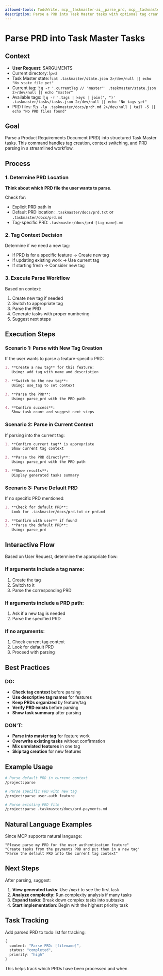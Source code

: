 ```yaml
---
allowed-tools: TodoWrite, mcp__taskmaster-ai__parse_prd, mcp__taskmaster-ai__add_tag, mcp__taskmaster-ai__use_tag, mcp__taskmaster-ai__list_tags, mcp__taskmaster-ai__get_tasks
description: Parse a PRD into Task Master tasks with optional tag creation
---
```


# Parse PRD into Task Master Tasks

## Context

- **User Request:** $ARGUMENTS
- Current directory: !`pwd`
- Task Master state: !`cat .taskmaster/state.json 2>/dev/null || echo "No state file yet"`
- Current tag: !`jq -r '.currentTag // "master"' .taskmaster/state.json 2>/dev/null || echo "master"`
- Available tags: !`jq -r '.tags | keys | join(", ")' .taskmaster/tasks/tasks.json 2>/dev/null || echo "No tags yet"`
- PRD files: !`ls -la .taskmaster/docs/prd*.md 2>/dev/null | tail -5 || echo "No PRD files found"`

## Goal

Parse a Product Requirements Document (PRD) into structured Task Master tasks. This command handles tag creation, context switching, and PRD parsing in a streamlined workflow.

## Process

### 1. Determine PRD Location

**Think about which PRD file the user wants to parse.**

Check for:

- Explicit PRD path in
- Default PRD location: `.taskmaster/docs/prd.txt` or `.taskmaster/docs/prd.md`
- Tag-specific PRD: `.taskmaster/docs/prd-[tag-name].md`

### 2. Tag Context Decision

Determine if we need a new tag:

- If PRD is for a specific feature → Create new tag
- If updating existing work → Use current tag
- If starting fresh → Consider new tag

### 3. Execute Parse Workflow

Based on context:

1. Create new tag if needed
2. Switch to appropriate tag
3. Parse the PRD
4. Generate tasks with proper numbering
5. Suggest next steps

## Execution Steps

### Scenario 1: Parse with New Tag Creation

If the user wants to parse a feature-specific PRD:

```markdown
1. **Create a new tag** for this feature:
   Using: add_tag with name and description

2. **Switch to the new tag**:
   Using: use_tag to set context

3. **Parse the PRD**:
   Using: parse_prd with the PRD path

4. **Confirm success**:
   Show task count and suggest next steps
```

### Scenario 2: Parse in Current Context

If parsing into the current tag:

```markdown
1. **Confirm current tag** is appropriate
   Show current tag context

2. **Parse the PRD directly**:
   Using: parse_prd with the PRD path

3. **Show results**:
   Display generated tasks summary
```

### Scenario 3: Parse Default PRD

If no specific PRD mentioned:

```markdown
1. **Check for default PRD**:
   Look for .taskmaster/docs/prd.txt or prd.md

2. **Confirm with user** if found
3. **Parse the default PRD**:
   Using: parse_prd
```

## Interactive Flow

Based on User Request, determine the appropriate flow:

### If arguments include a tag name:

1. Create the tag
2. Switch to it
3. Parse the corresponding PRD

### If arguments include a PRD path:

1. Ask if a new tag is needed
2. Parse the specified PRD

### If no arguments:

1. Check current tag context
2. Look for default PRD
3. Proceed with parsing

## Best Practices

### DO:

- **Check tag context** before parsing
- **Use descriptive tag names** for features
- **Keep PRDs organized** by feature/tag
- **Verify PRD exists** before parsing
- **Show task summary** after parsing

### DON'T:

- **Parse into master tag** for feature work
- **Overwrite existing tasks** without confirmation
- **Mix unrelated features** in one tag
- **Skip tag creation** for new features

## Example Usage

```bash
# Parse default PRD in current context
/project:parse

# Parse specific PRD with new tag
/project:parse user-auth feature

# Parse existing PRD file
/project:parse .taskmaster/docs/prd-payments.md
```

## Natural Language Examples

Since MCP supports natural language:

```
"Please parse my PRD for the user authentication feature"
"Create tasks from the payments PRD and put them in a new tag"
"Parse the default PRD into the current tag context"
```

## Next Steps

After parsing, suggest:

1. **View generated tasks**: Use `/next` to see the first task
2. **Analyze complexity**: Run complexity analysis if many tasks
3. **Expand tasks**: Break down complex tasks into subtasks
4. **Start implementation**: Begin with the highest priority task

## Task Tracking

Add parsed PRD to todo list for tracking:

```typescript
{
  content: "Parse PRD: [filename]",
  status: "completed",
  priority: "high"
}
```

This helps track which PRDs have been processed and when.
